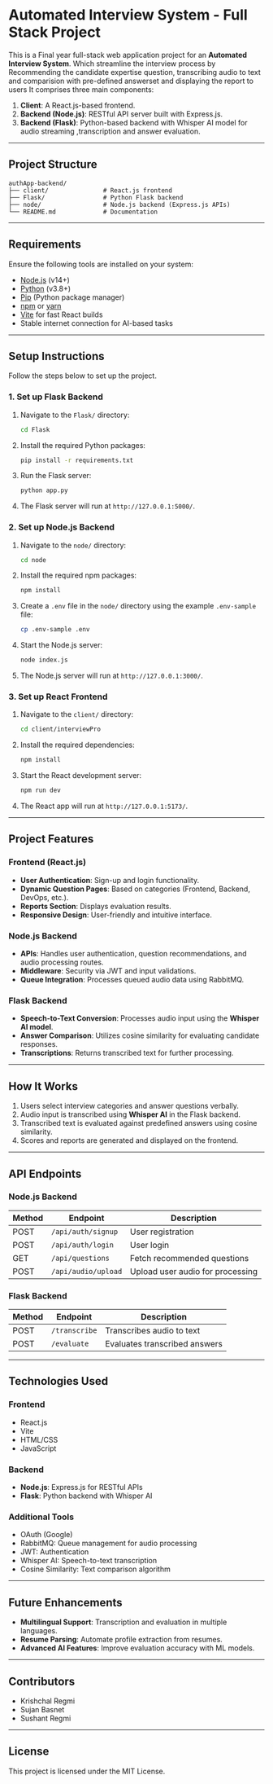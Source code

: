 
# Automated Interview System - Full Stack Project

This is a Final year full-stack web application project for an **Automated Interview System**. 
Which streamline the interview process by Recommending the candidate expertise question, transcribing audio to text and comparision with pre-defined answerset and displaying the report to users
It comprises three main components:

1. **Client**: A React.js-based frontend.
2. **Backend (Node.js)**: RESTful API server built with Express.js.
3. **Backend (Flask)**: Python-based backend with Whisper AI model for audio streaming ,transcription and answer evaluation.

---

## Project Structure

```plaintext
authApp-backend/
├── client/               # React.js frontend
├── Flask/                # Python Flask backend
├── node/                 # Node.js backend (Express.js APIs)
└── README.md             # Documentation
```

---

## Requirements

Ensure the following tools are installed on your system:
- [Node.js](https://nodejs.org/) (v14+)
- [Python](https://www.python.org/) (v3.8+)
- [Pip](https://pip.pypa.io/en/stable/) (Python package manager)
- [npm](https://www.npmjs.com/) or [yarn](https://yarnpkg.com/)
- [Vite](https://vitejs.dev/) for fast React builds
- Stable internet connection for AI-based tasks

---

## Setup Instructions

Follow the steps below to set up the project.

### 1. Set up Flask Backend

1. Navigate to the `Flask/` directory:
    ```bash
    cd Flask
    ```
2. Install the required Python packages:
    ```bash
    pip install -r requirements.txt
    ```
3. Run the Flask server:
    ```bash
    python app.py
    ```
4. The Flask server will run at `http://127.0.0.1:5000/`.

### 2. Set up Node.js Backend

1. Navigate to the `node/` directory:
    ```bash
    cd node
    ```
2. Install the required npm packages:
    ```bash
    npm install
    ```
3. Create a `.env` file in the `node/` directory using the example `.env-sample` file:
    ```bash
    cp .env-sample .env
    ```
4. Start the Node.js server:
    ```bash
    node index.js
    ```
5. The Node.js server will run at `http://127.0.0.1:3000/`.

### 3. Set up React Frontend

1. Navigate to the `client/` directory:
    ```bash
    cd client/interviewPro
    ```
2. Install the required dependencies:
    ```bash
    npm install
    ```
3. Start the React development server:
    ```bash
    npm run dev
    ```
4. The React app will run at `http://127.0.0.1:5173/`.

---

## Project Features

### Frontend (React.js)
- **User Authentication**: Sign-up and login functionality.
- **Dynamic Question Pages**: Based on categories (Frontend, Backend, DevOps, etc.).
- **Reports Section**: Displays evaluation results.
- **Responsive Design**: User-friendly and intuitive interface.

### Node.js Backend
- **APIs**: Handles user authentication, question recommendations, and audio processing routes.
- **Middleware**: Security via JWT and input validations.
- **Queue Integration**: Processes queued audio data using RabbitMQ.

### Flask Backend
- **Speech-to-Text Conversion**: Processes audio input using the **Whisper AI model**.
- **Answer Comparison**: Utilizes cosine similarity for evaluating candidate responses.
- **Transcriptions**: Returns transcribed text for further processing.

---

## How It Works

1. Users select interview categories and answer questions verbally.
2. Audio input is transcribed using **Whisper AI** in the Flask backend.
3. Transcribed text is evaluated against predefined answers using cosine similarity.
4. Scores and reports are generated and displayed on the frontend.

---

## API Endpoints

### Node.js Backend
| Method | Endpoint                     | Description                      |
|--------|-----------------------------|----------------------------------|
| POST   | `/api/auth/signup`          | User registration                |
| POST   | `/api/auth/login`           | User login                       |
| GET    | `/api/questions`            | Fetch recommended questions      |
| POST   | `/api/audio/upload`         | Upload user audio for processing |

### Flask Backend
| Method | Endpoint               | Description                         |
|--------|------------------------|-------------------------------------|
| POST   | `/transcribe`          | Transcribes audio to text           |
| POST   | `/evaluate`            | Evaluates transcribed answers       |

---

## Technologies Used

### Frontend
- React.js
- Vite
- HTML/CSS
- JavaScript

### Backend
- **Node.js**: Express.js for RESTful APIs
- **Flask**: Python backend with Whisper AI

### Additional Tools
- OAuth (Google)
- RabbitMQ: Queue management for audio processing
- JWT: Authentication
- Whisper AI: Speech-to-text transcription
- Cosine Similarity: Text comparison algorithm

---

## Future Enhancements

- **Multilingual Support**: Transcription and evaluation in multiple languages.
- **Resume Parsing**: Automate profile extraction from resumes.
- **Advanced AI Features**: Improve evaluation accuracy with ML models.

---

## Contributors

- Krishchal Regmi
- Sujan Basnet
- Sushant Regmi

---

## License

This project is licensed under the MIT License.

